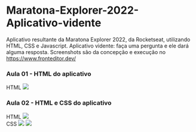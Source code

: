 # Maratona-Explorer-2022-Aplicativo-vidente
Aplicativo resultante da Maratona Explorer 2022, da Rocketseat, utilizando HTML, CSS e Javascript. Aplicativo vidente: faça uma pergunta e ele dará alguma resposta. Screenshots são da concepção e execução no https://www.fronteditor.dev/

<div>

  ### Aula 01 - HTML do aplicativo
  
  HTML
  <img src="https://user-images.githubusercontent.com/103599234/172263313-92f53279-3009-4ba1-b218-08c80f5b3864.png"/>

</div>


<div>

  ### Aula 02 - HTML e CSS do aplicativo
  
  HTML
  <img src="https://user-images.githubusercontent.com/103599234/173204030-ef9cc1c7-41c9-4f65-ba3d-74da5a3c9f0d.png"/>
  <br>
  CSS
 <img src="https://user-images.githubusercontent.com/103599234/173204276-cb7e1c85-2cbe-4cea-b36e-0569766986d5.png)"/>
 <img src="https://user-images.githubusercontent.com/103599234/173204280-2a6e020a-e602-4093-831c-338dc9c65bca.png)"/>

  

</div>
